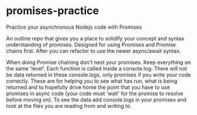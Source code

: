 # promises-practice
Practice your asynchronous Nodejs code with Promises

An outline repo that gives you a place to solidify your concept and syntax understanding of promises. Designed for using Promises and Promise chains first. After you can refactor to use the newer async/await syntax.

When doing Promise chaining don't nest your promises. Keep everything on the same 'level'. Each function is called inside a console.log. There will not be data returned in these console.logs, only promises if you write your code correctly. These are for helping you to see what has run, what is being returned and to hopefully drive home the point that you have to use promises in async code (your code must 'wait' for the promise to resolve before moving on). To see the data add console.logs in your promises and look at the files you are reading from and writing to.